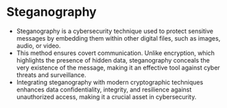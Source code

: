 # Steganography
- Steganography is a cybersecurity technique used to protect sensitive messages by embedding them within other digital files, such as images, audio, or video.
- This method ensures covert communication. Unlike encryption, which highlights the presence of hidden data, steganography conceals the very existence of the message, making it an effective tool against cyber threats and surveillance.
- Integrating steganography with modern cryptographic techniques enhances data confidentiality, integrity, and resilience against unauthorized access, making it a crucial asset in cybersecurity.
